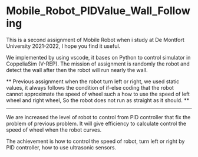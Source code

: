 # Mobile_Robot_PIDValue_Wall_Following
This is a second assignment of Mobile Robot when i study at De Montfort University 2021-2022, I hope you find it useful.

We implemented by using vscode, it bases on Python to control simulator in CoppeliaSim (V-REP). 
The mission of assignment is randomly the robot and detect the wall after then the robot will run nearly the wall. 

** Previous assignment when the robot turn left or right, we used static values, it always follows the condition of if-else coding that the robot cannot approximate the speed of wheel such a how to use the speed of left wheel and right wheel, So the robot does not run as straight as it should. **   

---------------------------------------------------------------------------------
We are increased the level of robot to control from PID controller that fix the problem of previous problem. It will give efficiency to calculate control the speed of wheel when the robot curves.

The achievement is how to control the speed of robot, turn left or right by PID controller, how to use ultrasonic sensors.
